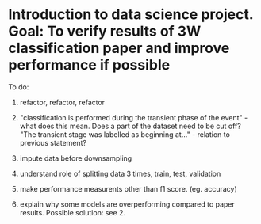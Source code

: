 # Introduction to data science project. Goal: To verify results of 3W classification paper and improve performance if possible

To do:

1. refactor, refactor, refactor

2. "classification is performed during the transient phase of the event" - what does this mean. Does a part of the dataset need to be cut off?
   "The transient stage was labelled as beginning at..." - relation to previous statement?
  
3. impute data before downsampling  

4. understand role of splitting data 3 times, train, test, validation

5. make performance measurents other than f1 score. (eg. accuracy)

6. explain why some models are overperforming compared to paper results. Possible solution: see 2.
